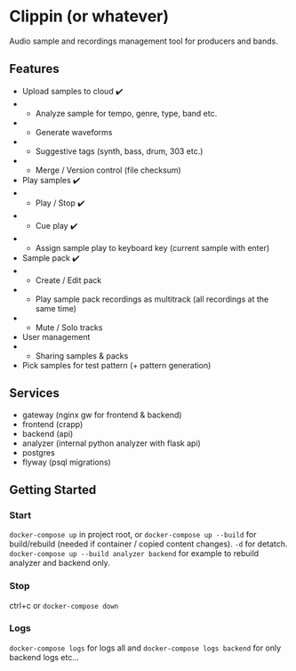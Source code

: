 # Clippin (or whatever)
Audio sample and recordings management tool for producers and bands. 


## Features
* Upload samples to cloud :heavy_check_mark:
* * Analyze sample for tempo, genre, type, band etc.
* * Generate waveforms
* * Suggestive tags (synth, bass, drum, 303 etc.)
* * Merge / Version control (file checksum)
* Play samples :heavy_check_mark:
* * Play / Stop :heavy_check_mark:
* * Cue play :heavy_check_mark:
* * Assign sample play to keyboard key (current sample with enter)
* Sample pack :heavy_check_mark:
* * Create / Edit pack 
* * Play sample pack recordings as multitrack (all recordings at the same time) 
* * Mute / Solo tracks
* User management 
* * Sharing samples & packs
* Pick samples for test pattern (+ pattern generation)

## Services
* gateway (nginx gw for frontend & backend)
* frontend (crapp)
* backend (api)
* analyzer (internal python analyzer with flask api)
* postgres 
* flyway (psql migrations)

## Getting Started

### Start
```docker-compose up``` in project root, or ```docker-compose up --build``` for build/rebuild (needed if container / copied content changes). ```-d``` for detatch.
```docker-compose up --build analyzer backend``` for example to rebuild analyzer and backend only.
### Stop
ctrl+c or ```docker-compose down``` 
### Logs
```docker-compose logs``` for logs all and ```docker-compose logs backend``` for only backend logs etc...